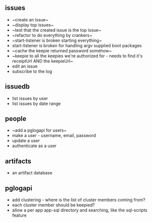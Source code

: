 ## issues

* ~create an issue~
* ~display top issues~
* ~test that the created issue is the top issue~
* ~refactor to do everything by crankers~
* ~start-listener is broken starting everything~
* start-listener is broken for handling argv supplied boot packages
* ~cache the keepie returned password somehow~
* ~keepie to all the keepies we're authorized for - needs to find it's receiptUrl AND the keepieUrl~
* edit an issue
* subscribe to the log

## issuedb

* list issues by user
* list issues by date range

## people

* ~add a pglogapi for users~
* make a user - username, email, password
* update a user
* authenticate as a user

## artifacts

* an artifact database

## pglogapi

* add clustering - where is the list of cluster members coming from?
 * each cluster member should be keepied?
* allow a per app app-sql directory and searching, like the sql-scripts feature
